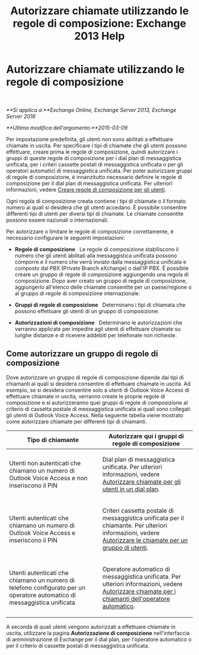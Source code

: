 ﻿---
title: 'Autorizzare chiamate utilizzando le regole di composizione: Exchange 2013 Help'
TOCTitle: Autorizzare chiamate utilizzando le regole di composizione
ms:assetid: 4c18bc07-f55c-42b7-81c1-729878aa93aa
ms:mtpsurl: https://technet.microsoft.com/it-it/library/JJ898499(v=EXCHG.150)
ms:contentKeyID: 51407360
ms.date: 05/22/2018
mtps_version: v=EXCHG.150
ms.translationtype: MT
---

# Autorizzare chiamate utilizzando le regole di composizione

 

_**Si applica a:**Exchange Online, Exchange Server 2013, Exchange Server 2016_

_**Ultima modifica dell'argomento:**2015-03-09_

Per impostazione predefinita, gli utenti non sono abilitati a effettuare chiamate in uscita. Per specificare i tipi di chiamate che gli utenti possono effettuare, creare prima le regole di composizione, quindi autorizzare i gruppi di queste regole di composizione per i dial plan di messaggistica unificata, per i criteri cassette postali di messaggistica unificata o per gli operatori automatici di messaggistica unificata. Per poter autorizzare gruppi di regole di composizione, è innanzitutto necessario definire le regole di composizione per il dial plan di messaggistica unificata. Per ulteriori informazioni, vedere [Creare regole di composizione per gli utenti](create-dialing-rules-for-users-exchange-2013-help.md).

Ogni regola di composizione creata contiene i tipi di chiamate o il formato numero ai quali si desidera che gli utenti accedano. È possibile consentire differenti tipi di utenti per diversi tipi di chiamate. Le chiamate consentite possono essere nazionali o internazionali.

Per autorizzare o limitare le regole di composizione correttamente, è necessario configurare le seguenti impostazioni:

  - **Regole di composizione**   Le regole di composizione stabiliscono il numero che gli utenti abilitati alla messaggistica unificata possono comporre e il numero che verrà inviato dalla messaggistica unificata e composto dal PBX (Private Branch eXchange) o dall'IP PBX. È possibile creare un gruppo di regole di composizione aggiungendo una regola di composizione. Dopo aver creato un gruppo di regole di composizione, aggiungerlo all'elenco delle chiamate consentite per un paese/regione o al gruppo di regole di composizione internazionale.

  - **Gruppi di regole di composizione**   Determinano i tipi di chiamata che possono effettuare gli utenti di un gruppo di composizione.

  - **Autorizzazioni di composizione**   Determinano le autorizzazioni che verranno applicate per impedire agli utenti di effettuare chiamate su lunghe distanze e di ricevere addebiti per telefonate non richieste.

## Come autorizzare un gruppo di regole di composizione

Dove autorizzare un gruppo di regole di composizione dipende dai tipi di chiamanti ai quali si desidera consentire di effettuare chiamate in uscita. Ad esempio, se si desidera consentire solo a utenti di Outlook Voice Access di effettuare chiamate in uscita, verranno create le proprie regole di composizione e si autorizzeranno quei gruppi di regole di composizione al criterio di cassetta postale di messaggistica unificata ai quali sono collegati gli utenti di Outlook Voice Access. Nella seguente tabella viene mostrato come autorizzare chiamate per differenti tipi di chiamanti.


<table>
<colgroup>
<col style="width: 50%" />
<col style="width: 50%" />
</colgroup>
<thead>
<tr class="header">
<th>Tipo di chiamante</th>
<th>Autorizzare qui i gruppi di regole di composizione</th>
</tr>
</thead>
<tbody>
<tr class="odd">
<td><p>Utenti non autenticati che chiamano un numero di Outlook Voice Access e non inseriscono il PIN</p></td>
<td><p>Dial plan di messaggistica unificata. Per ulteriori informazioni, vedere <a href="authorize-calls-for-users-in-a-dial-plan-exchange-2013-help.md">Autorizzare chiamate per gli utenti in un dial plan</a>.</p></td>
</tr>
<tr class="even">
<td><p>Utenti autenticati che chiamano un numero di Outlook Voice Access e inseriscono il PIN</p></td>
<td><p>Criteri cassetta postale di messaggistica unificata per il chiamante. Per ulteriori informazioni, vedere <a href="authorize-calls-for-a-group-of-users-exchange-2013-help.md">Autorizzare le chiamate per un gruppo di utenti</a>.</p></td>
</tr>
<tr class="odd">
<td><p>Utenti autenticati che chiamano un numero di telefono configurato per un operatore automatico di messaggistica unificata</p></td>
<td><p>Operatore automatico di messaggistica unificata. Per ulteriori informazioni, vedere <a href="authorize-calls-for-auto-attendant-callers-exchange-2013-help.md">Autorizzare chiamate per i chiamanti dell'operatore automatico</a>.</p></td>
</tr>
</tbody>
</table>


A seconda di quali utenti vengono autorizzati a effettuare chiamate in uscita, utilizzare la pagina **Autorizzazione di composizione** nell'interfaccia di amministrazione di Exchange per il dial plan, per l'operatore automatico o per il criterio di cassette postali di messaggistica unificata.

